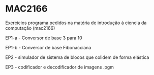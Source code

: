 # MAC2166
Exercícios programa pedidos na matéria de introdução à ciencia da computação (mac2166)

EP1-a - Conversor de base 3 para 10

EP1-b - Conversor de base Fibonacciana

EP2 - simulador de sistema de blocos que colidem de forma elástica

EP3 - codificador e decodificador de imagens .pgm
